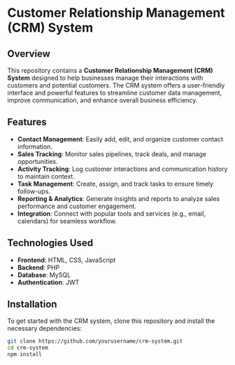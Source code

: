 # Customer Relationship Management (CRM) System

## Overview

This repository contains a **Customer Relationship Management (CRM) System** designed to help businesses manage their interactions with customers and potential customers. The CRM system offers a user-friendly interface and powerful features to streamline customer data management, improve communication, and enhance overall business efficiency.

## Features

- **Contact Management**: Easily add, edit, and organize customer contact information.
- **Sales Tracking**: Monitor sales pipelines, track deals, and manage opportunities.
- **Activity Tracking**: Log customer interactions and communication history to maintain context.
- **Task Management**: Create, assign, and track tasks to ensure timely follow-ups.
- **Reporting & Analytics**: Generate insights and reports to analyze sales performance and customer engagement.
- **Integration**: Connect with popular tools and services (e.g., email, calendars) for seamless workflow.

## Technologies Used

- **Frontend**: HTML, CSS, JavaScript
- **Backend**: PHP
- **Database**: MySQL
- **Authentication**: JWT

## Installation

To get started with the CRM system, clone this repository and install the necessary dependencies:

```bash
git clone https://github.com/yourusername/crm-system.git
cd crm-system
npm install
